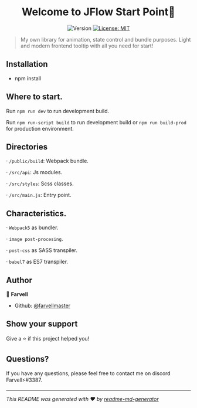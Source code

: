 <h1 align="center">Welcome to JFlow Start Point👋</h1>
<p align="center">
  <img alt="Version" src="https://img.shields.io/badge/version-1.0.0-blue.svg?cacheSeconds=2592000" />
  <a href="#" target="_blank">
    <img alt="License: MIT" src="https://img.shields.io/badge/License-MIT-yellow.svg" />
  </a>
</p>

> My own library for animation, state control and bundle purposes. Light and modern frontend tooltip with all you need for start!

## Installation

- npm install

## Where to start.

Run `npm run dev` to run development build.

Run `npm run-script build` to run development build or `npm run build-prod` for production environment.

## Directories

· `/public/build`: Webpack bundle.

· `/src/api`: Js modules.

· `/src/styles`: Scss classes.

· `/src/main.js`: Entry point.

## Characteristics.

· `Webpack5` as bundler.

· `image post-procesing`.

· `post-css` as SASS transpiler.

· `babel7` as ES7 transpiler.

## Author

👤 **Farvell**

* Github: [@farvellmaster](https://github.com/farvellmaster)

## Show your support

Give a ⭐️ if this project helped you!

## Questions?

If you have any questions, please feel free to contact me on discord Farvell⚡#3387.

***
_This README was generated with ❤️ by [readme-md-generator](https://github.com/kefranabg/readme-md-generator)_

